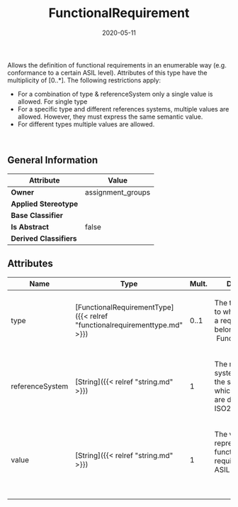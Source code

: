 ﻿---
title: FunctionalRequirement
toc: false
type: specs
date: "2020-05-11"
draft: false
specification: VEC
version: 1.2.0
documentType: "Recommendation"
elementType: Class
classes:
  - FunctionalRequirement
menu_name: vec-1.2.0
---
<p> Allows the definition of functional requirements in an enumerable way (e.g. conformance to a certain ASIL&#160;level). Attributes of this type have the multiplicity of [0..*].&#160;The following restrictions apply:      </p>      <ul>       <li> For a combination of type &amp;&#160;referenceSystem only a single value is allowed. For single type        </li>       <li> For a specific type and different references systems, multiple values are allowed.&#160;However, they must express the same semantic value.        </li>       <li> For different types multiple values are allowed.        </li>     </ul>     <p> &#160;      </p>

## General Information

| Attribute               | Value |
|-------------------------|-------|
| **Owner**               | assignment_groups |
| **Applied Stereotype**  |   |
| **Base Classifier**     |   |
| **Is Abstract**         | false |
| **Derived Classifiers** |   |

## Attributes
|  Name  |  Type  |  Mult.  |  Description  |  Owning Classifier  |
|--------|--------|---------|---------------|--------------|
|type | [FunctionalRequirementType]({{< relref "functionalrequirementtype.md" >}}) | 0..1 | <p> The type defines to which category a requirement belongs (e.g. &#160;Functional&#160;Safety).      </p> | [FunctionalRequirement]({{< relref "functionalrequirement.md" >}}) |
|referenceSystem | [String]({{< relref "string.md" >}}) | 1 | <p> The reference system identifies the system in which the values are defined (e.g. ISO26262)      </p> | [FunctionalRequirement]({{< relref "functionalrequirement.md" >}}) |
|value | [String]({{< relref "string.md" >}}) | 1 | <p> The value that represents the functional requirement (e.g. ASIL&#160;D).      </p>      <p> &#160;      </p> | [FunctionalRequirement]({{< relref "functionalrequirement.md" >}}) |

